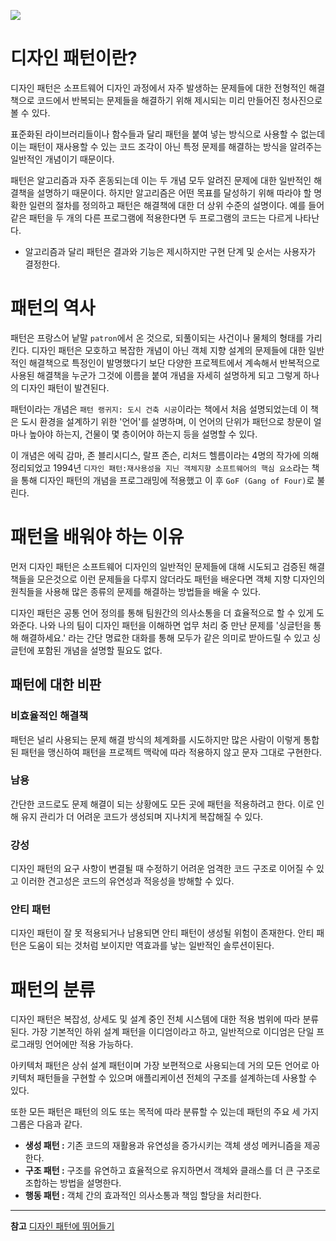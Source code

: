 ![](https://velog.velcdn.com/images/ondj/post/a5351547-0ec2-4cf0-863c-ff8c405c1a5e/image.png)


# 디자인 패턴이란?
디자인 패턴은 소프트웨어 디자인 과정에서 자주 발생하는 문제들에 대한 전형적인 해결책으로 코드에서 반복되는 문제들을 해결하기 위해 제시되는 미리 만들어진 청사진으로 볼 수 있다.

표준화된 라이브러리들이나 함수들과 달리 패턴을 붙여 넣는 방식으로 사용할 수 없는데 이는 패턴이 재사용할 수 있는 코드 조각이 아닌 특정 문제를 해결하는 방식을 알려주는 일반적인 개념이기 때문이다.

패턴은 알고리즘과 자주 혼동되는데 이는 두 개념 모두 알려진 문제에 대한 일반적인 해결책을 설명하기 때문이다. 하지만 알고리즘은 어떤 목표를 달성하기 위해 따라야 할 명확한 일련의 절차를 정의하고 패턴은 해결책에 대한 더 상위 수준의 설명이다. 예를 들어 같은 패턴을 두 개의 다른 프로그램에 적용한다면 두 프로그램의 코드는 다르게 나타난다.

- 알고리즘과 달리 패턴은 결과와 기능은 제시하지만 구현 단계 및 순서는 사용자가 결정한다.

# 패턴의 역사
패턴은 프랑스어 낱말 `patron`에서 온 것으로, 되풀이되는 사건이나 물체의 형태를 가리킨다.
디자인 패턴은 모호하고 복잡한 개념이 아닌 객체 지향 설계의 문제들에 대한 일반적인 해결책으로 특정인이 발명했다기 보단 다양한 프로젝트에서 계속해서 반복적으로 사용된 해결책을 누군가 그것에 이름을 붙여 개념을 자세히 설명하게 되고 그렇게 하나의 디자인 패턴이 발견된다.

패턴이라는 개념은 `패턴 랭귀지: 도시 건축 시공`이라는 책에서 처음 설명되었는데 이 책은 도시 환경을 설계하기 위한 '언어'를 설명하며, 이 언어의 단위가 패턴으로 창문이 얼마나 높아야 하는지, 건물이 몇 층이어야 하는지 등을 설명할 수 있다.

이 개념은 에릭 감마, 존 블리시디스, 랄프 존슨, 리처드 헬름이라는 4명의 작가에 의해 정리되었고
1994년 `디자인 패턴:재사용성을 지닌 객체지향 소프트웨어의 핵심 요소`라는 책을 통해 디자인 패턴의 개념을 프로그래밍에 적용했고 이 후 `GoF (Gang of Four)`로 불린다.

# 패턴을 배워야 하는 이유


먼저 디자인 패턴은 소프트웨어 디자인의 일반적인 문제들에 대해 시도되고 검증된 해결책들을 모은것으로 이런 문제들을 다루지 않더라도 패턴을 배운다면 객체 지향 디자인의 원칙들을 사용해 많은 종류의 문제를 해결하는 방법들을 배울 수 있다.


디자인 패턴은 공통 언어 정의를 통해 팀원간의 의사소통을 더 효율적으로 할 수 있게 도와준다.
나와 나의 팀이 디자인 패턴을 이해하면 업무 처리 중 만난 문제를 '싱글턴을 통해 해결하세요.' 라는 간단 명료한 대화를 통해 모두가 같은 의미로 받아드릴 수 있고 싱글턴에 포함된 개념을 설명할 필요도 없다.


## 패턴에 대한 비판

### 비효율적인 해결책
패턴은 널리 사용되는 문제 해결 방식의 체계화를 시도하지만 많은 사람이 이렇게 통합된 패턴을 맹신하여 패턴을 프로젝트 맥락에 따라 적용하지 않고 문자 그대로 구현한다.

### 남용
간단한 코드로도 문제 해결이 되는 상황에도 모든 곳에 패턴을 적용하려고 한다. 이로 인해 유지 관리가 더 어려운 코드가 생성되며 지나치게 복잡해질 수 있다.

### 강성
디자인 패턴의 요구 사항이 변결될 때 수정하기 어려운 엄격한 코드 구조로 이어질 수 있고 이러한 견고성은 코드의 유연성과 적응성을 방해할 수 있다.

### 안티 패턴
디자인 패턴이 잘 못 적용되거나 남용되면 안티 패턴이 생성될 위험이 존재한다. 안티 패턴은 도움이 되는 것처럼 보이지만 역효과를 낳는 일반적인 솔루션이된다.

# 패턴의 분류
디자인 패턴은 복잡성, 상세도 및 설계 중인 전체 시스템에 대한 적용 범위에 따라 분류된다.
가장 기본적인 하위 설계 패턴을 이디엄이라고 하고, 일반적으로 이디엄은 단일 프로그래밍 언어에만 적용 가능하다.

아키텍처 패턴은 상쉬 설계 패턴이며 가장 보편적으로 사용되는데 거의 모든 언어로 아키텍처 패턴들을 구현할 수 있으며 애플리케이션 전체의 구조를 설계하는데 사용할 수 있다.

또한 모든 패턴은 패턴의 의도 또는 목적에 따라 분류할 수 있는데 패턴의 주요 세 가지 그롭은 다음과 같다.

- **생성 패턴 :** 기존 코드의 재활용과 유연성을 증가시키는 객체 생성 메커니즘을 제공한다.
- **구조 패턴 :** 구조를 유연하고 효율적으로 유지하면서 객체와 클래스를 더 큰 구조로 조합하는 방법을 설명한다.
- **행동 패턴 :** 객체 간의 효과적인 의사소통과 책임 할당을 처리한다.

---
**참고** 
[디자인 패턴에 뛰어들기](https://refactoring.guru/ko/design-patterns/what-is-pattern)
